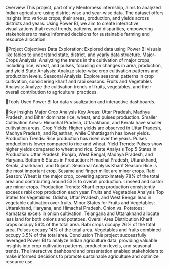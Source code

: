 Overview
This project, part of my Mentorness internship, aims to analyzed Indian agriculture using district-wise and year-wise data. The dataset offers insights into various crops, their areas, production, and yields across districts and years. Using Power BI, we aim to create interactive visualizations that reveal trends, patterns, and disparities, empowering stakeholders to make informed decisions for sustainable farming and resource allocation.

📌Project Objectives
Data Exploration: Explored data using Power BI visuals like tables to understand state, district, and yearly data structure.
Major-Crops Analysis: Analyzing the trends in the cultivation of major crops, including rice, wheat, and pulses, focusing on changes in area, production, and yield
State Analysis: Analyze state-wise crop cultivation patterns and production levels.
Seasonal Analysis: Explore seasonal patterns in crop cultivation, considering kharif and rabi seasons.
Fruits and Vegetables Analysis: Analyze the cultivation trends of fruits, vegetables, and their overall contribution to agricultural practices.

📌Tools Used
Power BI for data visualization and interactive dashboards.

📌Key Insights
Major Crop Analysis
Key Areas: Uttar Pradesh, Madhya Pradesh, and Bihar dominate rice, wheat, and pulses production.
Smaller Cultivation Areas: Himachal Pradesh, Uttarakhand, and Kerala have smaller cultivation areas.
Crop Yields: Higher yields are observed in Uttar Pradesh, Madhya Pradesh, and Rajasthan, while Chhattisgarh has lower yields.
Production Trends:
Rice production has risen over the years.
Pulses production is lower compared to rice and wheat.
Yield Trends:
Pulses show higher yields compared to wheat and rice.
State Analysis
Top 5 States in Production: Uttar Pradesh, Punjab, West Bengal, Madhya Pradesh, and Haryana.
Bottom 5 States in Production: Himachal Pradesh, Uttarakhand, Kerala, Jharkhand, and Gujarat.
Seasonal Analysis
Kharif Season:
Rice is the most important crop.
Sesame and finger millet are minor crops.
Rabi Season:
Wheat is the major crop, covering approximately 78% of the total area and contributing around 53% to overall production.
Linseed and castor are minor crops.
Production Trends:
Kharif crop production consistently exceeds rabi crop production each year.
Fruits and Vegetables Analysis
Top States for Vegetables: Odisha, Uttar Pradesh, and West Bengal lead in vegetable cultivation over fruits.
Minor States for Fruits and Vegetables: Uttarakhand, Haryana, and Himachal Pradesh.
Onion vs. Potatoes:
Karnataka excels in onion cultivation.
Telangana and Uttarakhand allocate less land for both onions and potatoes.
Overall Area Distribution
Kharif crops occupy 56% of the total area.
Rabi crops occupy 26% of the total area.
Pulses occupy 14% of the total area.
Vegetables and fruits combined occupy 3.5% of the total area.
Conclusion
This project successfully leveraged Power BI to analyze Indian agriculture data, providing valuable insights into crop cultivation patterns, production levels, and seasonal trends. The interactive dashboard and presentation enabled stakeholders to make informed decisions to promote sustainable agriculture and optimize resource use.
